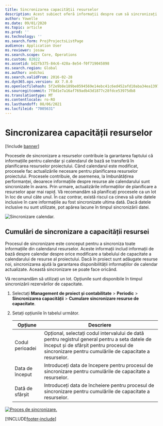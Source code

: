 ```yaml
---
title: Sincronizarea capacității resurselor
description: Acest subiect oferă informații despre cum să sincronizați capacitatea unei resurse între calendare și proiecte.
author: Yowelle
ms.date: 09/01/2020
ms.topic: article
ms.prod: ''
ms.technology: ''
ms.search.form: ProjProjectsListPage
audience: Application User
ms.reviewer: josaw
ms.search.scope: Core, Operations
ms.custom: 82022
ms.assetid: bd2fb375-84c6-428a-8e54-f0f719045898
ms.search.region: Global
ms.author: andchoi
ms.search.validFrom: 2016-02-28
ms.dyn365.ops.version: AX 7.0.0
ms.openlocfilehash: 5f2e9b8e189be0594569e14ebc41c6ed452afd10aba34ea1397b3e3f66cd2e96
ms.sourcegitcommit: 7f8d1e7a16af769adb43d1877c28fdce53975db8
ms.translationtype: MT
ms.contentlocale: ro-RO
ms.lasthandoff: 08/06/2021
ms.locfileid: "7005631"
---
```

# <a name="synchronize-resource-capacity"></a>Sincronizarea capacității resurselor

[!include [banner](../includes/banner.md)]

Procesele de sincronizare a resurselor contribuie la garantarea faptului că informațiile pentru calendar și calendarul de bază se transferă în planificarea resurselor proiectului. Când calendarul este modificat, procesele fac actualizările necesare pentru planificarea resurselor proiectului. Procesele contribuie, de asemenea, la îmbunătățirea performanței, deoarece informațiile despre resurse ale calendarului sunt sincronizate în avans. Prin urmare, actualizările informațiilor de planificare a resurselor apar mai rapid. Vă recomandăm să planificați procesele ca un lot în loc de unul câte unul. În caz contrar, există riscul ca cineva să uite datele inclusive în care informațiile au fost sincronizate ultima dată. Dacă datele inclusive nu sunt utilizate, pot apărea lacune în timpul sincronizării datei.

![Sincronizare calendar.](./media/projectresourcing04-1024x471.jpg)

## <a name="synchronize-resource-capacity-roll-ups"></a>Cumulări de sincronizare a capacității resursei

Procesul de sincronizare este conceput pentru a sincroniza toate informațiile din calendarul resurselor. Aceste informații includ informații de bază despre calendar despre orice modificare a tabelului de capacitate a calendarului de resurse al proiectului. Dacă în proiect sunt adăugate resurse noi, sincronizarea ajută la garantarea disponibilității informațiilor de calendar actualizate. Această sincronizare se poate face oricând.

Vă recomandăm să utilizați un lot. Opțiunile sunt disponibile în timpul sincronizării rezervărilor de capacitate.

1. Selectați **Management de proiect și contabilitate** &gt; **Periodic** &gt; **Sincronizarea capacității** &gt; **Cumulare sincronizare resurse de capacitate**.
2. Setați opțiunile în tabelul următor.

    | Opțiune      | Descriere |
    |-------------|-------------|
    | Codul perioadei | Opțional, selectați codul intervalului de dată pentru registrul general pentru a seta datele de început și de sfârșit pentru procesul de sincronizare pentru cumulările de capacitate a resurselor. |
    | Data de început  | Introduceți data de începere pentru procesul de sincronizare pentru cumulările de capacitate a resurselor. |
    | Dată de sfârșit    | Introduceți data de încheiere pentru procesul de sincronizare pentru cumulările de capacitate a resurselor. |

[![Proces de sincronizare.](./media/projectresourcing09.jpg)](./media/projectresourcing09.jpg)


[!INCLUDE[footer-include](../includes/footer-banner.md)]